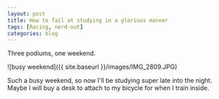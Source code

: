 ```yaml
---
layout: post
title: How to fail at studying in a glorious manner
tags: [Racing, nerd-out]
categories: blog
---
```


Three podiums, one weekend.

![busy weekend]({{ site.baseurl }}/images/IMG_2809.JPG)

Such a busy weekend, so now I'll be studying super late into the night. Maybe I will buy a desk to attach to my bicycle for when I train inside.
